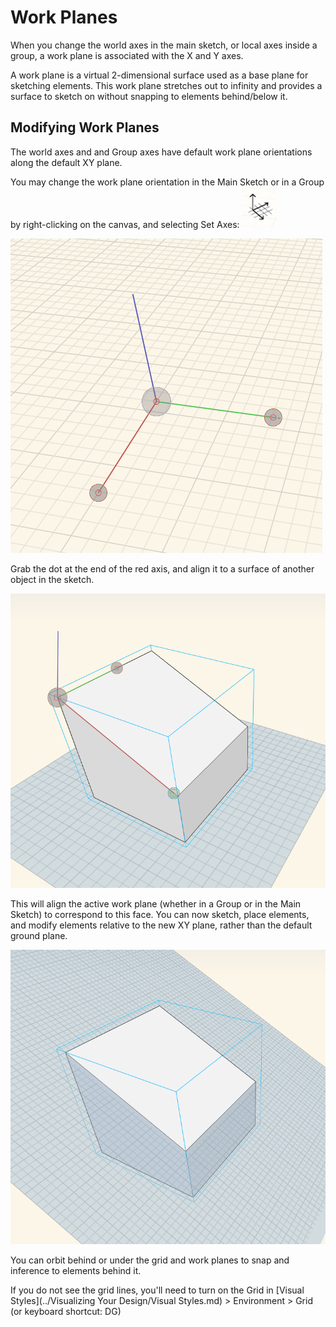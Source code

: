 # Work Planes
 

When you change the world axes in the main sketch, or local axes inside a group, a work plane is associated with the X and Y axes. 

A work plane is a virtual 2-dimensional surface used as a base plane for sketching elements. This work plane stretches out to infinity and provides a surface to sketch on without snapping to elements behind/below it.

## Modifying Work Planes

The world axes and and Group axes have default work plane orientations along the default XY plane.

You may change the work plane orientation in the Main Sketch or in a Group by right-clicking on the canvas, and selecting Set Axes: ![](Images/GUID-D035D02F-480D-44A2-AE80-4B4FBF3A6117-low.png)

![](Images/GUID-35918BD8-0867-423B-A6E6-A4960F6D6DD8-low.png)


Grab the dot at the end of the red axis, and align it to a surface of another object in the sketch. 

![](Images/rotate-workplane-1.png)

This will align the active work plane (whether in a Group or in the Main Sketch) to correspond to this face. You can now sketch, place elements, and modify elements relative to the new XY plane, rather than the default ground plane. 

![](Images/rotate-workplane-2.png)

You can orbit behind or under the grid and work planes to snap and inference to elements behind it.

If you do not see the grid lines, you'll need to turn on the Grid in [Visual Styles](../Visualizing Your Design/Visual Styles.md) > Environment > Grid (or keyboard shortcut: DG)
